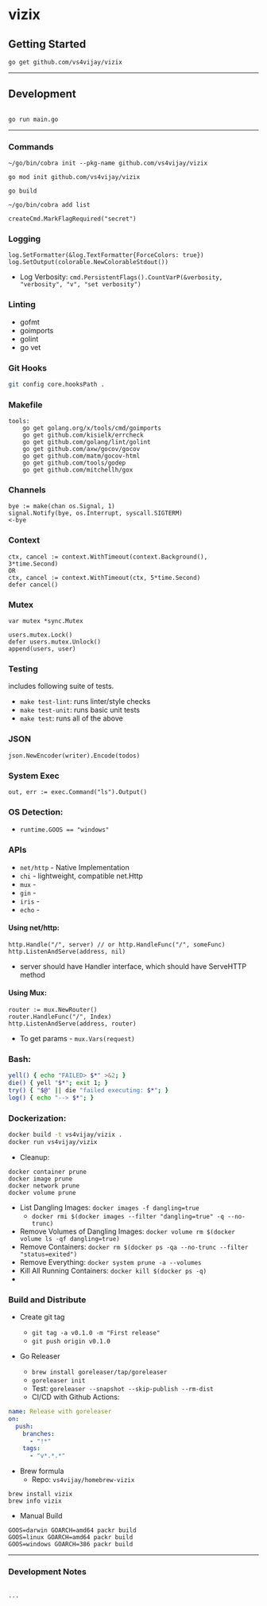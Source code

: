 # vizix

## Getting Started

```console
go get github.com/vs4vijay/vizix
```

---

## Development

```console

go run main.go

```

---

### Commands
```
~/go/bin/cobra init --pkg-name github.com/vs4vijay/vizix

go mod init github.com/vs4vijay/vizix

go build

~/go/bin/cobra add list

createCmd.MarkFlagRequired("secret")
```

### Logging
```
log.SetFormatter(&log.TextFormatter{ForceColors: true})
log.SetOutput(colorable.NewColorableStdout())
```
- Log Verbosity: `cmd.PersistentFlags().CountVarP(&verbosity, "verbosity", "v", "set verbosity")`


### Linting

- gofmt
- goimports
- golint
- go vet


### Git Hooks
```bash
git config core.hooksPath .
```

### Makefile
```
tools:
	go get golang.org/x/tools/cmd/goimports
	go get github.com/kisielk/errcheck
	go get github.com/golang/lint/golint
	go get github.com/axw/gocov/gocov
	go get github.com/matm/gocov-html
	go get github.com/tools/godep
	go get github.com/mitchellh/gox
```

### Channels
```golang
bye := make(chan os.Signal, 1)
signal.Notify(bye, os.Interrupt, syscall.SIGTERM)
<-bye
```

### Context
```golang
ctx, cancel := context.WithTimeout(context.Background(), 3*time.Second)
OR
ctx, cancel := context.WithTimeout(ctx, 5*time.Second)
defer cancel()
```

### Mutex
```golang
var mutex *sync.Mutex

users.mutex.Lock()
defer users.mutex.Unlock()
append(users, user)
```

### Testing
includes following suite of tests.
- `make test-lint`: runs linter/style checks
- `make test-unit`: runs basic unit tests
- `make test`: runs all of the above

### JSON
```golang
json.NewEncoder(writer).Encode(todos)
```

### System Exec
```golang
out, err := exec.Command("ls").Output()
```

### OS Detection:

- `runtime.GOOS == "windows"`


### APIs

- `net/http` - Native Implementation
- `chi` - lightweight, compatible net.Http
- `mux` - 
- `gin` - 
- `iris` -
- `echo` - 


#### Using net/http:

```golang
http.Handle("/", server) // or http.HandleFunc("/", someFunc)
http.ListenAndServe(address, nil)
```
- server should have Handler interface, which should have ServeHTTP method

#### Using Mux: 

```golang
router := mux.NewRouter()
router.HandleFunc("/", Index)
http.ListenAndServe(address, router)
```
- To get params - `mux.Vars(request)`

### Bash:
```bash
yell() { echo "FAILED> $*" >&2; }
die() { yell "$*"; exit 1; }
try() { "$@" || die "failed executing: $*"; }
log() { echo "--> $*"; }
```

### Dockerization:

```bash
docker build -t vs4vijay/vizix .
docker run vs4vijay/vizix
```

- Cleanup:
```console
docker container prune
docker image prune
docker network prune
docker volume prune
```

- List Dangling Images: `docker images -f dangling=true`
  - `docker rmi $(docker images --filter "dangling=true" -q --no-trunc)`
- Remove Volumes of Dangling Images: `docker volume rm $(docker volume ls -qf dangling=true)`
- Remove Containers: `docker rm $(docker ps -qa --no-trunc --filter "status=exited")`
- Remove Everything: `docker system prune -a --volumes`
- Kill All Running Containers: `docker kill $(docker ps -q)`
- 


### Build and Distribute

- Create git tag
  - `git tag -a v0.1.0 -m "First release"`
  - `git push origin v0.1.0`
  
- Go Releaser
  - `brew install goreleaser/tap/goreleaser`
  - `goreleaser init`
  - Test: `goreleaser --snapshot --skip-publish --rm-dist`
  - CI/CD with Github Actions:
```yaml
name: Release with goreleaser
on:
  push:
    branches:
      - "!*"
    tags:
      - "v*.*.*"
```

- Brew formula
  - Repo: `vs4vijay/homebrew-vizix`
```shell script
brew install vizix
brew info vizix
```

- Manual Build
```shell script
GOOS=darwin GOARCH=amd64 packr build
GOOS=linux GOARCH=amd64 packr build
GOOS=windows GOARCH=386 packr build
```




---

### Development Notes

```

...

```